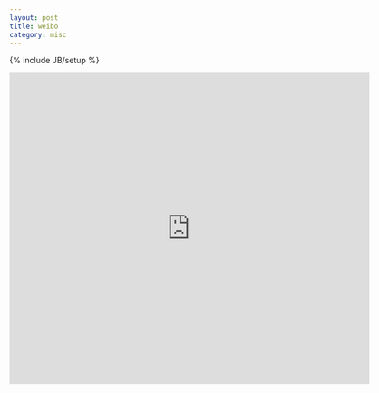 ```yaml
---
layout: post
title: weibo
category: misc
---
```

{% include JB/setup %}
<iframe width="635" height="550" class="share_self"  frameborder="0" scrolling="no" src="http://widget.weibo.com/weiboshow/index.php?language=&width=635&height=550&fansRow=2&ptype=1&speed=0&skin=1&isTitle=1&noborder=1&isWeibo=1&isFans=1&uid=1259955755&verifier=0c2cdcf8&dpc=1"></iframe>
